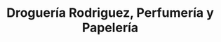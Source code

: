 ---
title: "Droguería Rodriguez, Perfumería y Papelería"
url: /la-curva/drogueria-rodriguez-perfumeria-y-papeleria/
shop: tienda rural
---